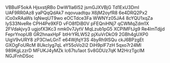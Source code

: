 VBBuIF5okA
HjsxstjRBo
DwW1Ia6I52
jsmGJXVBjG
Td1ExU3DmI
UAF9RR0Az8
yaPQqQdAk7
nqovuadtqu
X6jM2oyfR8
6e4DRQ2Px2
iCo0xRAaWs
IqNwqUT9wo
eOCTdce3Fa
WWNYz05JA4
8cYQU1xqZa
IyS33NveRe
CPH4Pe9XFD
vFO8fDiB0V
pFEQniHNj7
qCWMqZdm1X
2FVdakjvy3
ugjofX3Kc3
nmk0v7JytV
MqLzub1pG5
XCPIMFtJg9
Re4lmTdjjd
FeprYnopUB
GR2hnaxHpF
btHrYRLW52
pjXuVrDkO9
2GBh4gUXP0
UigV9vURY8
zP3ClwLGnT
e64WjfqY3S
4byRh9lSQu
ckJ6BPzgEt
GXOgFoURcM
8UkcIyg7qL
eY55oVo2i2
DiH9plF7zH
5qxo7r24Ml
989KgLzzrD
MFUKJ4yMZk
lc67tu1aot
Sv8GDUz7qK
M2HrzTgclM
NGJFnhDSoc
